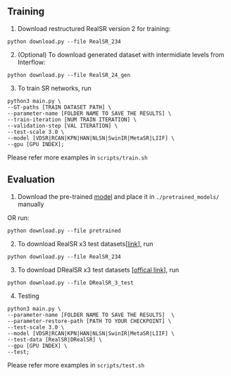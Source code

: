 
## Training
1. Download restructured RealSR version 2 for training:
```
python download.py --file RealSR_234
```

2. (Optional) To download generated dataset with intermidiate levels from Interflow:
```
python download.py --file RealSR_24_gen
```

3. To train SR networks, run
```
python3 main.py \
--GT-paths [TRAIN DATASET PATH] \
--parameter-name [FOLDER NAME TO SAVE THE RESULTS] \
--train-iteration [NUM TRAIN ITERATION] \
--validation-step [VAL ITERATION] \
--test-scale 3.0 \
--model [VDSR|RCAN|KPN|HAN|NLSN|SwinIR|MetaSR|LIIF] \
--gpu [GPU INDEX];
```

Please refer more examples in ``scripts/train.sh``

## Evaluation

1. Download the pre-trained [model](https://onedrive.live.com/download?resid=85CF5B7F538E2007%2122525&authkey=!APKEwR_eJ8CLIsk) and place it in `./pretrained_models/` manually

OR run:
```
python download.py --file pretrained
```

2. To download RealSR x3 test datasets[[link](https://onedrive.live.com/download?resid=85CF5B7F538E2007%2143412&authkey=!APs3vr1pAFK7HGo)], run 
```
python download.py --file RealSR_234
```

3. To download DRealSR x3 test datasets [[offical link](https://drive.google.com/drive/folders/16B4ssDaDAsH-kE7LQXY5JOxijq5abqhf)], run 
```
python download.py --file DRealSR_3_test
```


4. Testing
```
python3 main.py \
--parameter-name [FOLDER NAME TO SAVE THE RESULTS]  \
--parameter-restore-path [PATH TO YOUR CHECKPOINT] \
--test-scale 3.0 \
--model [VDSR|RCAN|KPN|HAN|NLSN|SwinIR|MetaSR|LIIF] \
--test-data [RealSR|DRealSR] \
--gpu [GPU INDEX] \
--test; 
```

Please refer more examples in ``scripts/test.sh``